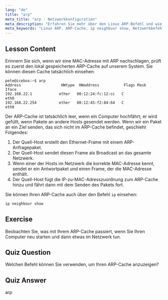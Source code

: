 ```yaml
---
lang: "de"
title: "arp"
meta_title: "arp - Netzwerkkonfiguration"
meta_description: "Erfahren Sie mehr über den Linux ARP-Befehl und wie Sie Ihren ARP-Cache anzeigen können. Verstehen Sie die Rolle von ARP in der Netzwerkkommunikation. Ein Leitfaden für Anfänger zu ARP."
meta_keywords: "Linux ARP, ARP-Cache, ip neighbour show, Netzwerkbefehle, Linux-Netzwerk, Linux für Anfänger, Linux-Tutorial"
---
```


## Lesson Content

Erinnern Sie sich, wenn wir eine MAC-Adresse mit ARP nachschlagen, prüft es zuerst den lokal gespeicherten ARP-Cache auf unserem System. Sie können diesen Cache tatsächlich einsehen:

```
pete@icebox:~$ arp
Address                  HWtype  HWaddress           Flags Mask            Iface
192.168.22.1            ether   00:12:24:fc:12:cc   C                     eth0
192.168.22.254          ether   00:12:45:f2:84:64   C                     eth0
```

Der ARP-Cache ist tatsächlich leer, wenn ein Computer hochfährt; er wird gefüllt, wenn Pakete an andere Hosts gesendet werden. Wenn wir ein Paket an ein Ziel senden, das sich nicht im ARP-Cache befindet, geschieht Folgendes:

1. Der Quell-Host erstellt den Ethernet-Frame mit einem ARP-Anfragepaket.
2. Der Quell-Host sendet diesen Frame als Broadcast an das gesamte Netzwerk.
3. Wenn einer der Hosts im Netzwerk die korrekte MAC-Adresse kennt, sendet er ein Antwortpaket und einen Frame, der die MAC-Adresse enthält.
4. Der Quell-Host fügt die IP-zu-MAC-Adresszuordnung zum ARP-Cache hinzu und fährt dann mit dem Senden des Pakets fort.

Sie können Ihren ARP-Cache auch über den Befehl `ip` einsehen:

```bash
ip neighbour show
```

## Exercise

Beobachten Sie, was mit Ihrem ARP-Cache passiert, wenn Sie Ihren Computer neu starten und dann etwas im Netzwerk tun.

## Quiz Question

Welchen Befehl können Sie verwenden, um Ihren ARP-Cache anzuzeigen?

## Quiz Answer

arp
